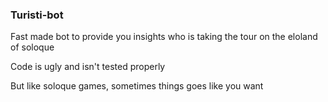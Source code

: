 ### Turisti-bot

Fast made bot to provide you insights who is taking the tour on the eloland of soloque

Code is ugly and isn't tested properly

But like soloque games, sometimes things goes like you want
